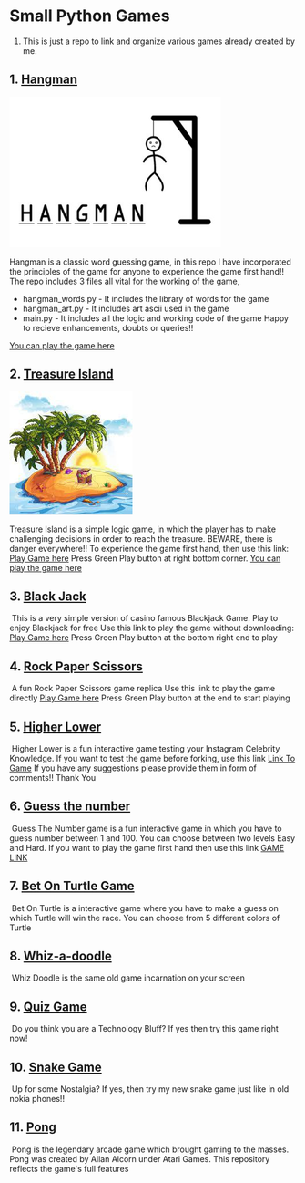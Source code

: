 # Small Python Games
1. This is just a repo to link and organize various games already created by me. 
## 1. [Hangman](https://github.com/MANUSRAO/hangman)
<img src = "https://github.com/MANUSRAO/python-games/blob/main/images/hangman-game-260nw-623194223%20(1).jpg"></img>


Hangman is a classic word guessing game, in this repo I have incorporated the principles of the game for anyone to experience the game first hand!! The repo includes 3 files all vital for the working of the game,
  * hangman_words.py - It includes the library of words for the game 
  * hangman_art.py - It includes art ascii used in the game 
  * main.py - It includes all the logic and working code of the game Happy to recieve enhancements, doubts or queries!!


 [You can play the game here](https://replit.com/@cloveCodes/Hangman) 
## 2. [Treasure Island](https://github.com/MANUSRAO/treasure-island)
<img src= "https://github.com/MANUSRAO/python-games/blob/main/images/download%20(1)%20(1).jpeg"></img>


Treasure Island is a simple logic game, in which the player has to make challenging decisions in order to reach the treasure. BEWARE, there is danger everywhere!! To experience the game first hand, then use this link: [Play Game here](https://replit.com/@cloveCodes/treasure-island-game?embed=1&output=1#main.py) Press Green Play button at right bottom corner. [You can play the game here](https://replit.com/@cloveCodes/treasure-island-game?embed=1&output=1#main.py)
## 3. [Black Jack](https://github.com/MANUSRAO/black-jack)
<img src=""></img>
This is a very simple version of casino famous Blackjack Game. Play to enjoy Blackjack for free Use this link to play the game without downloading: [Play Game here](https://replit.com/@cloveCodes/blackjack-start?embed=1&output=1#main.py) Press Green Play button at the bottom right end to play
## 4. [Rock Paper Scissors](https://github.com/MANUSRAO/rock-paper-scissors)
<img src=""></img>
A fun Rock Paper Scissors game replica Use this link to play the game directly [Play Game here](https://replit.com/@cloveCodes/rock-paper-scissors-game?embed=1&output=1#main.py) Press Green Play button at the end to start playing
## 5. [Higher Lower](https://github.com/MANUSRAO/higher-Lower)
<img src=""></img>
Higher Lower is a fun interactive game testing your Instagram Celebrity Knowledge. If you want to test the game before forking, use this link [Link To Game](https://replit.com/@cloveCodes/Higher-Lower?embed=1&output=1#main.py) If you have any suggestions please provide them in form of comments!! Thank You
## 6. [Guess the number](https://github.com/MANUSRAO/guess-the-number)
<img src=""></img>
Guess The Number game is a fun interactive game in which you have to guess number between 1 and 100. You can choose between two levels Easy and Hard. If you want to play the game first hand then use this link [GAME LINK](https://replit.com/@cloveCodes/guess-the-number?embed=1&output=1#main.py)
## 7. [Bet On Turtle Game](https://github.com/MANUSRAO/bet-on-turtle)
<img src=""></img>
Bet On Turtle is a interactive game where you have to make a guess on which Turtle will win the race. You can choose from 5 different colors of Turtle
## 8. [Whiz-a-doodle](https://github.com/MANUSRAO/whiz-doodle)
<img src=""></img>
Whiz Doodle is the same old game incarnation on your screen
## 9. [Quiz Game](https://github.com/MANUSRAO/quiz-game)
<img src=""></img>
Do you think you are a Technology Bluff? If yes then try this game right now!
## 10. [Snake Game](https://github.com/MANUSRAO/snake-game)
<img src=""></img>
Up for some Nostalgia? If yes, then try my new snake game just like in old nokia phones!!
## 11. [Pong](https://github.com/MANUSRAO/pong)
<img src=""></img>
Pong is the legendary arcade game which brought gaming to the masses. Pong was created by Allan Alcorn under Atari Games. This repository reflects the game's full features
